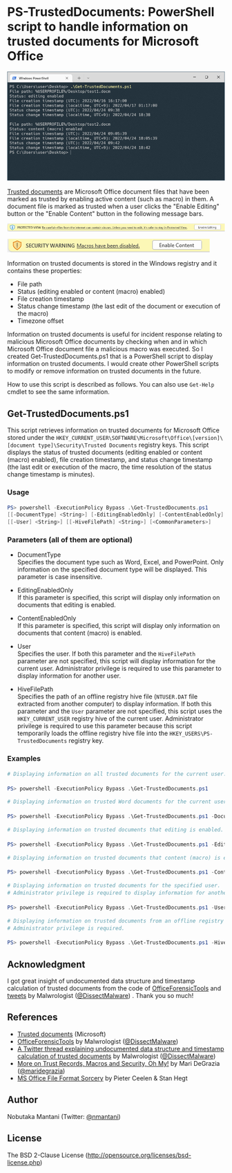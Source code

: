 # PS-TrustedDocuments: PowerShell script to handle information on trusted documents for Microsoft Office

![screenshot.png](images/screenshot.png)

[Trusted documents](https://support.microsoft.com/en-us/office/trusted-documents-cf872bd8-47ec-4c02-baa5-1fdba1a11b53) are Microsoft Office document files that have been marked as trusted by enabling active content (such as macro) in them. A document file is marked as trusted when a user clicks the "Enable Editing" button or the "Enable Content" button in the following message bars.

![messagebar1.png](images/messagebar1.png)

![messagebar2.png](images/messagebar2.png)

Information on trusted documents is stored in the Windows registry and it contains these properties:
- File path
- Status (editing enabled or content (macro) enabled)
- File creation timestamp
- Status change timestamp (the last edit of the document or execution of the macro)
- Timezone offset

Information on trusted documents is useful for incident response relating to malicious Microsoft Office documents by checking when and in which Microsoft Office document file a malicious macro was executed. So I created Get-TrustedDocuments.ps1 that is a PowerShell script to display information on trusted documents. I would create other PowerShell scripts to modify or remove information on trusted documents in the future.

<!-- [Get-TrustedDocuments.ps1](https://github.com/nmantani/PS-TrustedDocuments#get-trusteddocumentsps1) -->

How to use this script is described as follows. You can also use `Get-Help` cmdlet to see the same information.

## Get-TrustedDocuments.ps1
This script retrieves information on trusted documents for Microsoft Office stored under the `HKEY_CURRENT_USER\SOFTWARE\Microsoft\Office\[version]\[document type]\Security\Trusted Documents` registry keys. This script displays the status of trusted documents (editing enabled or content (macro) enabled), file creation timestamp, and status change timestamp (the last edit or execution of the macro, the time resolution of the status change timestamp is minutes).

### Usage
```powershell
PS> powershell -ExecutionPolicy Bypass .\Get-TrustedDocuments.ps1
[[-DocumentType] <String>] [-EditingEnabledOnly] [-ContentEnabledOnly]
[[-User] <String>] [[-HiveFilePath] <String>] [<CommonParameters>]
```

### Parameters (all of them are optional)
- DocumentType  
Specifies the document type such as Word, Excel, and PowerPoint. Only information on the specified document type will be displayed. This parameter is case insensitive.

- EditingEnabledOnly  
If this parameter is specified, this script will display only information on documents that editing is enabled.

- ContentEnabledOnly  
If this parameter is specified, this script will display only information on documents that content (macro) is enabled.

- User  
Specifies the user. If both this parameter and the `HiveFilePath` parameter are not specified, this script will display information for the current user. Administrator privilege is required to use this parameter to display information for another user.

- HiveFilePath  
Specifies the path of an offline registry hive file (`NTUSER.DAT` file extracted from another computer) to display information. If both this parameter and the `User` parameter are not specified, this script uses the `HKEY_CURRENT_USER` registry hive of the current user. Administrator privilege is required to use this parameter because this script temporarily loads the offline registry hive file into the `HKEY_USERS\PS-TrustedDocuments` registry key.

### Examples
```powershell
# Displaying information on all trusted documents for the current user.

PS> powershell -ExecutionPolicy Bypass .\Get-TrustedDocuments.ps1
```

```powershell
# Displaying information on trusted Word documents for the current user.

PS> powershell -ExecutionPolicy Bypass .\Get-TrustedDocuments.ps1 -DocumentType word
```

```powershell
# Displaying information on trusted documents that editing is enabled.

PS> powershell -ExecutionPolicy Bypass .\Get-TrustedDocuments.ps1 -EditingEnabledOnly
```

```powershell
# Displaying information on trusted documents that content (macro) is enabled.

PS> powershell -ExecutionPolicy Bypass .\Get-TrustedDocuments.ps1 -ContentEnabledOnly
```

```powershell
# Displaying information on trusted documents for the specified user.
# Administrator privilege is required to display information for another user.

PS> powershell -ExecutionPolicy Bypass .\Get-TrustedDocuments.ps1 -User exampleuser
```

```powershell
# Displaying information on trusted documents from an offline registry hive file.
# Administrator privilege is required.

PS> powershell -ExecutionPolicy Bypass .\Get-TrustedDocuments.ps1 -HiveFilePath .\extracted\NTUSER.DAT
```

## Acknowledgment
I got great insight of undocumented data structure and timestamp calculation of trusted documents from the code of [OfficeForensicTools](https://github.com/DissectMalware/OfficeForensicTools) and [tweets](https://twitter.com/DissectMalware/status/1242399401156452353) by Malwrologist ([@DissectMalware](https://twitter.com/DissectMalware)) . Thank you so much!

## References
- [Trusted documents](https://support.microsoft.com/en-us/office/trusted-documents-cf872bd8-47ec-4c02-baa5-1fdba1a11b53) (Microsoft)
- [OfficeForensicTools](https://github.com/DissectMalware/OfficeForensicTools) by Malwrologist ([@DissectMalware](https://twitter.com/DissectMalware))
- [A Twitter thread explaining undocumented data structure and timestamp calculation of trusted documents](https://twitter.com/DissectMalware/status/1242399401156452353) by Malwrologist ([@DissectMalware](https://twitter.com/DissectMalware))
- [More on Trust Records, Macros and Security, Oh My!](http://az4n6.blogspot.com/2016/02/more-on-trust-records-macros-and.html) by Mari DeGrazia ([@maridegrazia](https://twitter.com/maridegrazia))
- [MS Office File Format Sorcery](https://troopers.de/downloads/troopers19/TROOPERS19_AR_MS_Office_file_format_sorcery.pdf) by Pieter Ceelen & Stan Hegt

## Author
Nobutaka Mantani (Twitter: [@nmantani](https://twitter.com/nmantani))

## License
The BSD 2-Clause License (http://opensource.org/licenses/bsd-license.php)
